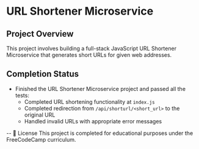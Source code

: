 # URL Shortener Microservice

## Project Overview
This project involves building a full-stack JavaScript URL Shortener Microservice that generates short URLs for given web addresses.

## Completion Status
- Finished the URL Shortener Microservice project and passed all the tests:
  - Completed URL shortening functionality at `index.js`
  - Completed redirection from `/api/shorturl/<short_url>` to the original URL
  - Handled invalid URLs with appropriate error messages

--
📄 License This project is completed for educational purposes under the FreeCodeCamp curriculum.
